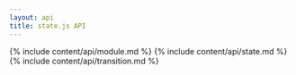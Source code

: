 ```yaml
---
layout: api
title: state.js API
---
```


{% include content/api/module.md %}
{% include content/api/state.md %}
{% include content/api/transition.md %}
